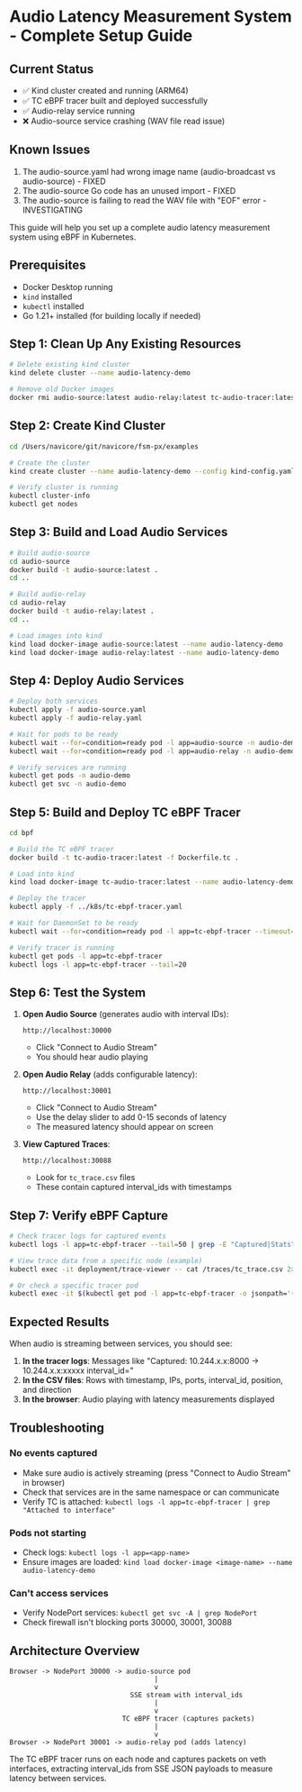 # Audio Latency Measurement System - Complete Setup Guide

## Current Status
- ✅ Kind cluster created and running (ARM64)
- ✅ TC eBPF tracer built and deployed successfully
- ✅ Audio-relay service running
- ❌ Audio-source service crashing (WAV file read issue)

## Known Issues
1. The audio-source.yaml had wrong image name (audio-broadcast vs audio-source) - FIXED
2. The audio-source Go code has an unused import - FIXED
3. The audio-source is failing to read the WAV file with "EOF" error - INVESTIGATING

This guide will help you set up a complete audio latency measurement system using eBPF in Kubernetes.

## Prerequisites

- Docker Desktop running
- `kind` installed
- `kubectl` installed
- Go 1.21+ installed (for building locally if needed)

## Step 1: Clean Up Any Existing Resources

```bash
# Delete existing kind cluster
kind delete cluster --name audio-latency-demo

# Remove old Docker images
docker rmi audio-source:latest audio-relay:latest tc-audio-tracer:latest 2>/dev/null || true
```

## Step 2: Create Kind Cluster

```bash
cd /Users/navicore/git/navicore/fsm-px/examples

# Create the cluster
kind create cluster --name audio-latency-demo --config kind-config.yaml

# Verify cluster is running
kubectl cluster-info
kubectl get nodes
```

## Step 3: Build and Load Audio Services

```bash
# Build audio-source
cd audio-source
docker build -t audio-source:latest .
cd ..

# Build audio-relay
cd audio-relay
docker build -t audio-relay:latest .
cd ..

# Load images into kind
kind load docker-image audio-source:latest --name audio-latency-demo
kind load docker-image audio-relay:latest --name audio-latency-demo
```

## Step 4: Deploy Audio Services

```bash
# Deploy both services
kubectl apply -f audio-source.yaml
kubectl apply -f audio-relay.yaml

# Wait for pods to be ready
kubectl wait --for=condition=ready pod -l app=audio-source -n audio-demo --timeout=60s
kubectl wait --for=condition=ready pod -l app=audio-relay -n audio-demo --timeout=60s

# Verify services are running
kubectl get pods -n audio-demo
kubectl get svc -n audio-demo
```

## Step 5: Build and Deploy TC eBPF Tracer

```bash
cd bpf

# Build the TC eBPF tracer
docker build -t tc-audio-tracer:latest -f Dockerfile.tc .

# Load into kind
kind load docker-image tc-audio-tracer:latest --name audio-latency-demo

# Deploy the tracer
kubectl apply -f ../k8s/tc-ebpf-tracer.yaml

# Wait for DaemonSet to be ready
kubectl wait --for=condition=ready pod -l app=tc-ebpf-tracer --timeout=60s

# Verify tracer is running
kubectl get pods -l app=tc-ebpf-tracer
kubectl logs -l app=tc-ebpf-tracer --tail=20
```

## Step 6: Test the System

1. **Open Audio Source** (generates audio with interval IDs):
   ```
   http://localhost:30000
   ```
   - Click "Connect to Audio Stream"
   - You should hear audio playing

2. **Open Audio Relay** (adds configurable latency):
   ```
   http://localhost:30001
   ```
   - Click "Connect to Audio Stream"
   - Use the delay slider to add 0-15 seconds of latency
   - The measured latency should appear on screen

3. **View Captured Traces**:
   ```
   http://localhost:30088
   ```
   - Look for `tc_trace.csv` files
   - These contain captured interval_ids with timestamps

## Step 7: Verify eBPF Capture

```bash
# Check tracer logs for captured events
kubectl logs -l app=tc-ebpf-tracer --tail=50 | grep -E "Captured|Stats"

# View trace data from a specific node (example)
kubectl exec -it deployment/trace-viewer -- cat /traces/tc_trace.csv 2>/dev/null || echo "No traces captured yet"

# Or check a specific tracer pod
kubectl exec -it $(kubectl get pod -l app=tc-ebpf-tracer -o jsonpath='{.items[0].metadata.name}') -- cat /output/tc_trace.csv 2>/dev/null || echo "No traces captured yet"
```

## Expected Results

When audio is streaming between services, you should see:

1. **In the tracer logs**: Messages like "Captured: 10.244.x.x:8000 -> 10.244.x.x:xxxxx interval_id=<uuid>"
2. **In the CSV files**: Rows with timestamp, IPs, ports, interval_id, position, and direction
3. **In the browser**: Audio playing with latency measurements displayed

## Troubleshooting

### No events captured
- Make sure audio is actively streaming (press "Connect to Audio Stream" in browser)
- Check that services are in the same namespace or can communicate
- Verify TC is attached: `kubectl logs -l app=tc-ebpf-tracer | grep "Attached to interface"`

### Pods not starting
- Check logs: `kubectl logs -l app=<app-name>`
- Ensure images are loaded: `kind load docker-image <image-name> --name audio-latency-demo`

### Can't access services
- Verify NodePort services: `kubectl get svc -A | grep NodePort`
- Check firewall isn't blocking ports 30000, 30001, 30088

## Architecture Overview

```
Browser -> NodePort 30000 -> audio-source pod
                                    |
                                    v
                              SSE stream with interval_ids
                                    |
                                    v
                            TC eBPF tracer (captures packets)
                                    |
                                    v
Browser -> NodePort 30001 -> audio-relay pod (adds latency)
```

The TC eBPF tracer runs on each node and captures packets on veth interfaces, extracting interval_ids from SSE JSON payloads to measure latency between services.